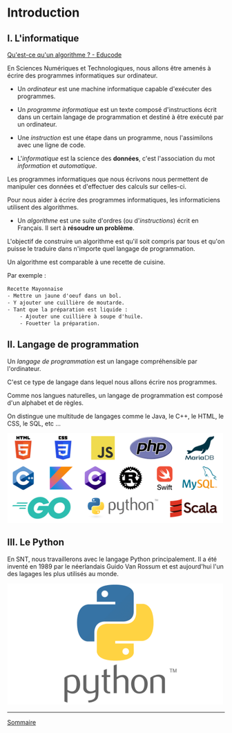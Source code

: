# Introduction

## I. L'informatique

[Qu'est-ce qu'un algorithme ? - Educode](https://ladigitale.dev/digiview/#/v/651db93fdcd89)

En Sciences Numériques et Technologiques, nous allons être amenés à écrire des programmes informatiques sur ordinateur.

- Un *ordinateur* est une machine informatique capable d'exécuter des programmes.

- Un *programme informatique* est un texte composé d'instructions écrit dans un certain langage de programmation et destiné à être exécuté par un ordinateur.

- Une *instruction* est une étape dans un programme, nous l'assimilons avec une ligne de code.

- L'*informatique* est la science des **données**, c'est l'association du mot *information* et *automatique*.

Les programmes informatiques que nous écrivons nous permettent de manipuler ces données et d'effectuer des calculs sur celles-ci.

Pour nous aider à écrire des programmes informatiques, les informaticiens utilisent des algorithmes.

- Un *algorithme* est une suite d'ordres (ou d'*instructions*) écrit en Français. Il sert à **résoudre un problème**.

L'objectif de construire un algorithme est qu'il soit compris par tous et qu'on puisse le traduire dans n'importe quel langage de programmation.

Un algorithme est comparable à une recette de cuisine.

Par exemple :

```
Recette Mayonnaise
- Mettre un jaune d'oeuf dans un bol.
- Y ajouter une cuillière de moutarde.
- Tant que la préparation est liquide :
    - Ajouter une cuillière à soupe d'huile.
    - Fouetter la préparation.
```

## II. Langage de programmation

Un *langage de programmation* est un langage compréhensible par l'ordinateur.

C'est ce type de langage dans lequel nous allons écrire nos programmes.

Comme nos langues naturelles, un langage de programmation est composé d'un alphabet et de règles.

On distingue une multitude de langages comme le Java, le C++, le HTML, le CSS, le SQL, etc ...

<img src="./img/langages.png" width="500">

## III. Le Python

En SNT, nous travaillerons avec le langage Python principalement. Il a été inventé en 1989 par le néerlandais Guido Van Rossum et est aujourd'hui l'un des lagages les plus utilisés au monde.

<img src="./img/python_logo.png" width="500">

________

[Sommaire](./../../README.md)